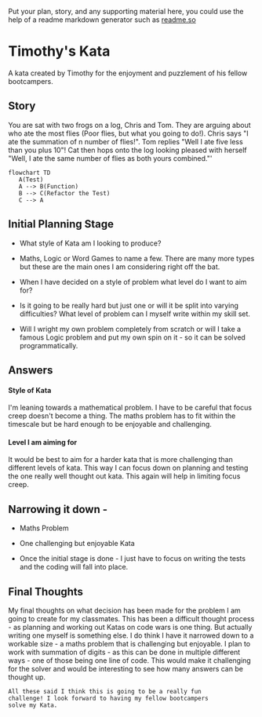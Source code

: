Put your plan, story, and any supporting material here, you could use the help of a readme markdown generator such as [readme.so](https://readme.so/)

# Timothy's Kata
A kata created by Timothy for the enjoyment and puzzlement of his fellow bootcampers.

## Story 
You are sat with two frogs on a log, Chris and Tom. They are arguing about who ate the most flies (Poor flies, but what you going to do!). Chris says "I ate the summation of n number of flies!". Tom replies "Well I ate five less than you plus 10"!
Cat then hops onto the log looking pleased with herself "Well, I ate the same number of flies as both yours combined."'

```mermaid
flowchart TD            
   A(Test)
   A --> B(Function)
   B --> C(Refactor the Test)
   C --> A
```



## Initial Planning Stage

- What style of Kata am I looking to produce?

- Maths, Logic or Word Games to name a few. There are many more types but these are the main ones I am considering right off the bat.

- When I have decided on a style of problem what level do I want to aim for?

- Is it going to be really hard but just one or will it be split into varying difficulties? What level of problem can I myself write within my skill set.

- Will I wright my own problem completely from scratch or will I take a famous Logic problem and put my own spin on it - so it can be solved programmatically.

## Answers

#### Style of Kata

I'm leaning towards a mathematical problem.
I have to be careful that focus creep doesn't become a thing. The maths problem has to fit within the timescale but be hard enough to be enjoyable and challenging.

#### Level I am aiming for

It would be best to aim for a harder kata that is more challenging than different levels of kata. This way I can focus down on planning and testing the one 
really well thought out kata. This again will help in limiting focus creep.

## Narrowing it down -

- Maths Problem

- One challenging but enjoyable Kata 

- Once the initial stage is done - I just have to
focus on writing the tests and the coding will fall into place.

## Final Thoughts
My final thoughts on what decision has been made for the problem I am going to create for my classmates. This has been a difficult thought process - as planning and working out Katas on code wars is one thing. But actually writing one myself is something else. I do think I have it narrowed down to a workable size - a maths problem that is challenging but enjoyable. I plan to work with summation of digits - as this can be done in multiple different ways - one of those being one line of code. This would make it challenging for the solver and would be interesting to see how many answers can be thought up. 

    All these said I think this is going to be a really fun
    challenge! I look forward to having my fellow bootcampers
    solve my Kata.
 